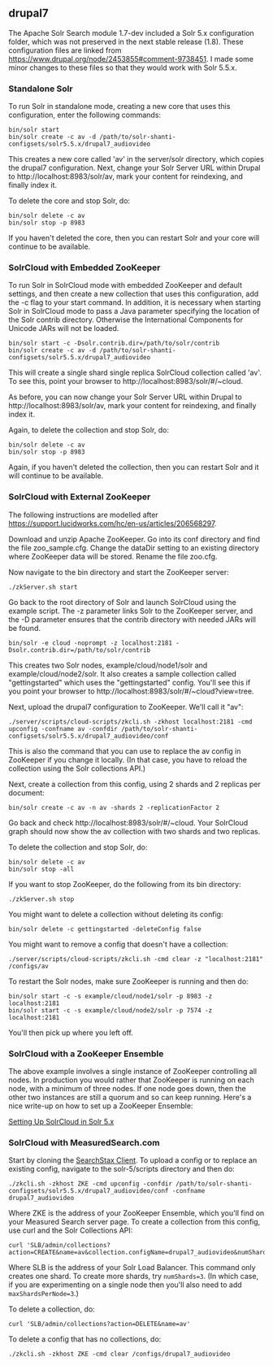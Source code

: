 drupal7
-------
The Apache Solr Search module 1.7-dev included a Solr 5.x configuration folder, which was not 
preserved in the next stable release (1.8). These configuration files are linked from 
https://www.drupal.org/node/2453855#comment-9738451. I made some minor changes to these files
so that they would work with Solr 5.5.x.

### Standalone Solr

To run Solr in standalone mode, creating a new core that uses this configuration, enter the
following commands:

```
bin/solr start
bin/solr create -c av -d /path/to/solr-shanti-configsets/solr5.5.x/drupal7_audiovideo
```

This creates a new core called 'av' in the server/solr directory, which copies the drupal7
configuration. Next, change your Solr Server URL within Drupal to http://localhost:8983/solr/av,
mark your content for reindexing, and finally index it.

To delete the core and stop Solr, do:

```
bin/solr delete -c av
bin/solr stop -p 8983
```

If you haven't deleted the core, then you can restart Solr and your core will continue to be
available.

### SolrCloud with Embedded ZooKeeper

To run Solr in SolrCloud mode with embedded ZooKeeper and default settings, and then create a
new collection that uses this configuration, add the -c flag to your start command. In addition,
it is necessary when starting Solr in SolrCloud mode to pass a Java parameter specifying the 
location of the Solr contrib directory. Otherwise the International Components for Unicode JARs
will not be loaded. 

```
bin/solr start -c -Dsolr.contrib.dir=/path/to/solr/contrib
bin/solr create -c av -d /path/to/solr-shanti-configsets/solr5.5.x/drupal7_audiovideo
```

This will create a single shard single replica SolrCloud collection called 'av'. To see this,
point your browser to http://localhost:8983/solr/#/~cloud.

As before, you can now change your Solr Server URL within Drupal to http://localhost:8983/solr/av,
mark your content for reindexing, and finally index it.

Again, to delete the collection and stop Solr, do:

```
bin/solr delete -c av
bin/solr stop -p 8983
```

Again, if you haven't deleted the collection, then you can restart Solr and it will continue to be
available.

### SolrCloud with External ZooKeeper

The following instructions are modelled after https://support.lucidworks.com/hc/en-us/articles/206568297.

Download and unzip Apache ZooKeeper. Go into its conf directory and find the file zoo_sample.cfg.
Change the dataDir setting to an existing directory where ZooKeeper data will be stored. Rename
the file zoo.cfg.
 
Now navigate to the bin directory and start the ZooKeeper server:

```
./zkServer.sh start
```

Go back to the root directory of Solr and launch SolrCloud using the example script. The -z parameter
links Solr to the ZooKeeper server, and the -D parameter ensures that the contrib directory with needed
JARs will be found.

```
bin/solr -e cloud -noprompt -z localhost:2181 -Dsolr.contrib.dir=/path/to/solr/contrib
```

This creates two Solr nodes, example/cloud/node1/solr and example/cloud/node2/solr. It also creates a
sample collection called "gettingstarted" which uses the "gettingstarted" config. You'll see this if 
you point your browser to http://localhost:8983/solr/#/~cloud?view=tree.

Next, upload the drupal7 configuration to ZooKeeper. We'll call it "av":

```
./server/scripts/cloud-scripts/zkcli.sh -zkhost localhost:2181 -cmd upconfig -confname av -confdir /path/to/solr-shanti-configsets/solr5.5.x/drupal7_audiovideo/conf
```

This is also the command that you can use to replace the av config in ZooKeeper if you change it locally.
(In that case, you have to reload the collection using the Solr collections API.)

Next, create a collection from this config, using 2 shards and 2 replicas per document:

```
bin/solr create -c av -n av -shards 2 -replicationFactor 2
```

Go back and check http://localhost:8983/solr/#/~cloud. Your SolrCloud graph should now show
the av collection with two shards and two replicas.

To delete the collection and stop Solr, do:

```
bin/solr delete -c av
bin/solr stop -all
```

If you want to stop ZooKeeper, do the following from its bin directory:

```
./zkServer.sh stop
```

You might want to delete a collection without deleting its config:

```
bin/solr delete -c gettingstarted -deleteConfig false
```

You might want to remove a config that doesn't have a collection:

```
./server/scripts/cloud-scripts/zkcli.sh -cmd clear -z "localhost:2181" /configs/av
```

To restart the Solr nodes, make sure ZooKeeper is running and then do:

```
bin/solr start -c -s example/cloud/node1/solr -p 8983 -z localhost:2181
bin/solr start -c -s example/cloud/node2/solr -p 7574 -z localhost:2181
```

You'll then pick up where you left off.

### SolrCloud with a ZooKeeper Ensemble

The above example involves a single instance of ZooKeeper controlling all nodes. In production you
would rather that ZooKeeper is running on each node, with a minimum of three nodes. If one node
goes down, then the other two instances are still a quorum and so can keep running.
Here's a nice write-up on how to set up a ZooKeeper Ensemble:

[Setting Up SolrCloud in Solr 5.x](http://simplyitinc.blogspot.com/2015/06/setting-up-solrcloud-in-solr-5x.html)

### SolrCloud with MeasuredSearch.com

Start by cloning the [SearchStax Client](https://github.com/measuredsearch/searchstax-client).
To upload a config or to replace an existing config, navigate to the solr-5/scripts directory
and then do:

```
./zkcli.sh -zkhost ZKE -cmd upconfig -confdir /path/to/solr-shanti-configsets/solr5.5.x/drupal7_audiovideo/conf -confname drupal7_audiovideo
```

Where ZKE is the address of your ZooKeeper Ensemble, which you'll find on your Measured Search
server page. To create a collection from this config, use curl and the Solr Collections API:

```
curl 'SLB/admin/collections?action=CREATE&name=av&collection.configName=drupal7_audiovideo&numShards=1'
```

Where SLB is the address of your Solr Load Balancer. This command only creates one shard. 
To create more shards, try `numShards=3`. (In which case, if you are experimenting
on a single node then you'll also need to add `maxShardsPerNode=3`.)

To delete a collection, do:

```
curl 'SLB/admin/collections?action=DELETE&name=av'
```

To delete a config that has no collections, do:

```
./zkcli.sh -zkhost ZKE -cmd clear /configs/drupal7_audiovideo
```

